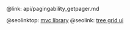 @link: api/pagingability_getpager.md

@seolinktop: [mvc library](https://webix.com)
@seolink: [tree grid ui](https://webix.com/widget/treetable/)